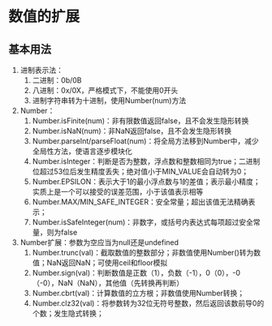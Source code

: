 # 数值的扩展

## 基本用法

1. 进制表示法：
   1. 二进制：0b/0B
   2. 八进制：0x/0X，严格模式下，不能使用0开头
   3. 进制字符串转为十进制，使用Number(num)方法
2. Number：
   1. Number.isFinite(num)：非有限数值返回false，且不会发生隐形转换
   2. Number.isNaN(num)：非NaN返回false，且不会发生隐形转换
   3. Number.parseInt/parseFloat(num)：将全局方法移到Number中，减少全局性方法，使语言逐步模块化
   4. Number.isInteger：判断是否为整数，浮点数和整数相同为true；二进制位超过53位后发生精度丢失；绝对值小于MIN_VALUE会自动转为0；
   5. Number.EPSILON：表示大于1的最小浮点数与1的差值；表示最小精度；实质上是一个可以接受的误差范围，小于该值表示相等
   6. Number.MAX/MIN_SAFE_INTEGER：安全常量；超出该值无法精确表示；
   7. Number.isSafeInteger(num)：非数字，或括号内表达式每项超过安全常量，则为false
3. Number扩展：参数为空应当为null还是undefined
   1. Number.trunc(val)：截取数值的整数部分；非数值使用Number()转为数值；NaN返回NaN；可使用ceil和floor模拟
   2. Number.sign(val)：判断数值是正数（1），负数（-1），0（0），-0（-0），NaN（NaN），其他值（先转换再判断）
   3. Number.cbrt(val)：计算数值的立方根；非数值使用Number转换；
   4. Number.clz32(val)：将参数转为32位无符号整数，然后返回该数前导0的个数；发生隐式转换；